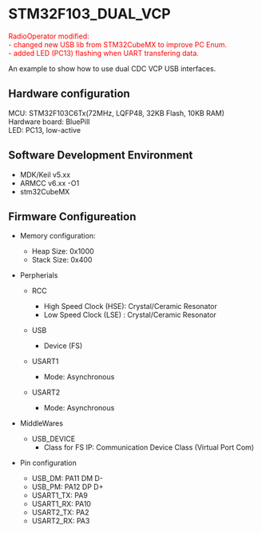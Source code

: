 # STM32F103_DUAL_VCP

<font color="red">RadioOperator modified:  
</font>
<font color="red">- changed new USB lib from STM32CubeMX to improve PC Enum.  
</font>
<font color="red">- added LED (PC13) flashing when UART transfering data.  
</font>




An example to show how to use dual CDC VCP USB interfaces. 

## Hardware configuration

MCU: STM32F103C6Tx(72MHz, LQFP48, 32KB Flash, 10KB RAM)  
Hardware board: BluePill  
LED: PC13, low-active  

## Software Development Environment

- MDK/Keil v5.xx  
- ARMCC v6.xx -O1  
- stm32CubeMX
## Firmware Configureation

- Memory configuration:
    - Heap Size: 0x1000
    - Stack Size: 0x400

- Perpherials
    - RCC 
        - High Speed Clock (HSE): Crystal/Ceramic Resonator
        - Low Speed Clock (LSE) : Crystal/Ceramic Resonator
    - USB
        - Device (FS)

    - USART1
        - Mode: Asynchronous

    - USART2
        - Mode: Asynchronous

- MiddleWares
    - USB_DEVICE
        - Class for FS IP: Communication Device Class (Virtual Port Com)

- Pin configuration
    - USB_DM: PA11   DM  D-
    - USB_PM: PA12   DP  D+
    - USART1_TX: PA9
    - USART1_RX: PA10
    - USART2_TX: PA2
    - USART2_RX: PA3


```

